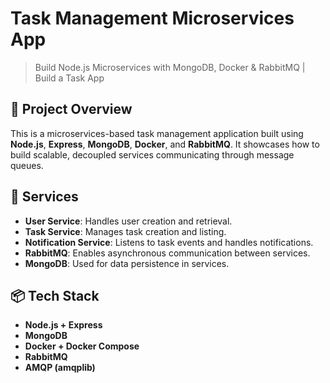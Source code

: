 # Task Management Microservices App

> Build Node.js Microservices with MongoDB, Docker & RabbitMQ | Build a Task App

## 🧩 Project Overview

This is a microservices-based task management application built using **Node.js**, **Express**, **MongoDB**, **Docker**, and **RabbitMQ**. It showcases how to build scalable, decoupled services communicating through message queues.

## 🧱 Services

- **User Service**: Handles user creation and retrieval.
- **Task Service**: Manages task creation and listing.
- **Notification Service**: Listens to task events and handles notifications.
- **RabbitMQ**: Enables asynchronous communication between services.
- **MongoDB**: Used for data persistence in services.

## 📦 Tech Stack

- **Node.js + Express**
- **MongoDB**
- **Docker + Docker Compose**
- **RabbitMQ**
- **AMQP (amqplib)**
